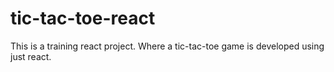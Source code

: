 # tic-tac-toe-react
This is a training react project. Where a tic-tac-toe game is developed using just react.
